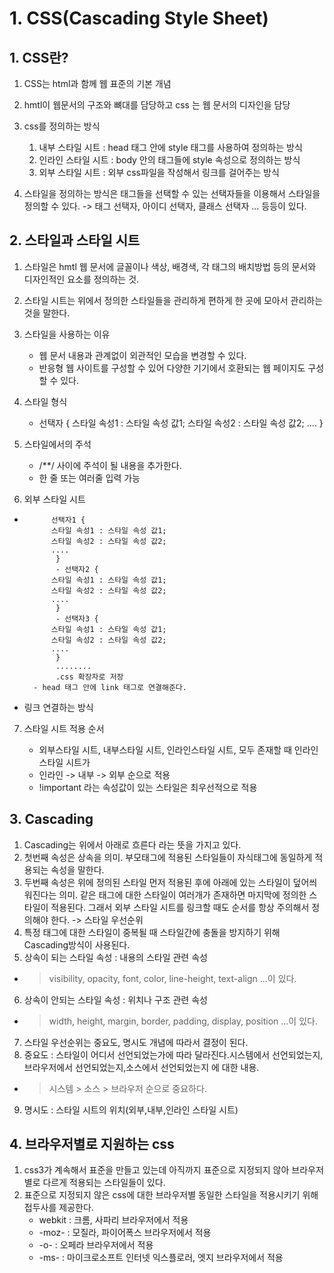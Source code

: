 # 1. CSS(Cascading Style Sheet)
## 1. CSS란?
1. CSS는 html과 함께 웹 표준의 기본 개념
2. hmtl이 웹문서의 구조와 뼈대를 담당하고 css 는 웹 문서의 디자인을 담당
3. css를 정의하는 방식
    1. 내부 스타일 시트 : head 태그 안에 style 태그를 사용하여 정의하는 방식
    2. 인라인 스타일 시트 : body 안의 태그들에 style 속성으로 정의하는 방식
    3. 외부 스타일 시트 : 외부 css파일을 작성해서 링크를 걸어주는 방식

4. 스타일을 정의하는 방식은 태그들을 선택할 수 있는 선택자들을 이용해서 스타일을 정의할 수 있다.
    -> 태그 선택자, 아이디 선택자, 클래스 선택자 ... 등등이 있다.

## 2. 스타일과 스타일 시트
1. 스타일은 hmtl 웹 문서에 글꼴이나 색상, 배경색, 각 태그의 배치방법 등의 문서와 디자인적인 요소를 정의하는 것.
2. 스타일 시트는 위에서 정의한 스타일들을 관리하게 편하게 한 곳에 모아서 관리하는 것을 말한다.
3. 스타일을 사용하는 이유
    - 웹 문서 내용과 관계없이 외관적인 모습을 변경할 수 있다.
    - 반응형 웹 사이트를 구성할 수 있어 다양한 기기에서 호환되는 웹 페이지도 구성할 수 있다.
4. 스타일 형식
    - 선택자 {
            스타일 속성1 : 스타일 속성 값1;
            스타일 속성2 : 스타일 속성 값2;
            ....
             }

5. 스타일에서의 주석
    - /**/ 사이에 주석이 될 내용을 추가한다.
    - 한 줄 또는 여러줄 입력 가능

6. 외부 스타일 시트
-           선택자1 {
            스타일 속성1 : 스타일 속성 값1;
            스타일 속성2 : 스타일 속성 값2;
            ....
             }
             - 선택자2 {
            스타일 속성1 : 스타일 속성 값1;
            스타일 속성2 : 스타일 속성 값2;
            ....
             }
             - 선택자3 {
            스타일 속성1 : 스타일 속성 값1;
            스타일 속성2 : 스타일 속성 값2;
            ....
             }
             ........
             .css 확장자로 저장
        - head 태그 안에 link 태그로 연결해준다.

* 링크 연결하는 방식
    <link rel="stylesheet" href="외부 스타일 시트 파일">

7. 스타일 시트 적용 순서
    - 외부스타일 시트, 내부스타일 시트, 인라인스타일 시트, 모두 존재할 때 인라인 스타일 시트가 
    * 인라인 -> 내부 -> 외부 순으로 적용

    - !important 라는 속성값이 있는 스타일은 최우선적으로 적용

    
## 3. Cascading
1. Cascading는 위에서 아래로 흐른다 라는 뜻을 가지고 있다.
2. 첫번째 속성은 상속을 의미. 부모태그에 적용된 스타일들이 자식태그에
동일하게 적용되는 속성을 말한다.
3. 두번째 속성은 위에 정의된 스타일 먼저 적용된 후에 아래에 있는 스타일이 덮어씌워진다는 의미. 같은 태그에 대한 스타일이 여러개가 존재하면 마지막에 정의한 스타일이 적용된다. 그래서 외부 스타일 시트를 링크할 때도 순서를 항상 주의해서 정의해야 한다. -> 스타일 우선순위
4. 특정 태그에 대한 스타일이 중복될 때 스타일간에 충돌을 방지하기 위해 Cascading방식이 사용된다.
5. 상속이 되는 스타일 속성 : 내용의 스타일 관련 속성
- > visibility, opacity, font, color, line-height, text-align ...이 있다.
6. 상속이 안되는 스타일 속성 : 위치나 구조 관련 속성
- > width, height, margin, border, padding, display, position ...이 있다.
7. 스타일 우선순위는 중요도, 명시도 개념에 따라서 결정이 된다.
8. 중요도 : 스타일이 어디서 선언되었는가에 따라 달라진다.시스템에서 선언되었는지,브라우저에서 선언되었는지,소스에서 선언되었는지 에 대한 내용.
- > 시스템 > 소스 > 브라우저 순으로 중요하다.
9. 명시도 : 스타일 시트의 위치(외부,내부,인라인 스타일 시트)

## 4. 브라우저별로 지원하는 css
1. css3가 계속해서 표준을 만들고 있는데 아직까지 표준으로 지정되지 않아 브라우저별로 다르게 적용되는
스타일들이 있다.
2. 표준으로 지정되지 않은 css에 대한 브라우저별 동일한 스타일을 적용시키기 위해 접두사를 제공한다.
    - webkit : 크롬, 사파리 브라우저에서 적용
    - -moz- : 모질라, 파이어폭스 브라우저에서 적용
    - -o- : 오페라 브라우저에서 적용
    - -ms- : 마이크로소프트 인터넷 익스플로러, 엣지 브라우저에서 적용

